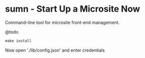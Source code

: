# sumn - Start Up a Microsite Now

Command-line tool for microsite front-end management.

@todo

```makefile
make install
```

Now open './lib/config.json' and enter credentials